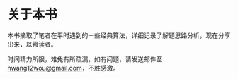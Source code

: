 关于本书
=======

本书摘取了笔者在平时遇到的一些经典算法，详细记录了解题思路分析，现在分享出来，以飨读者。

时间精力所限，难免有所疏漏，如有问题，请发送邮件至 [hwang12wou@gmail.com](hwang12wou@gmail.com)，不胜感激。
